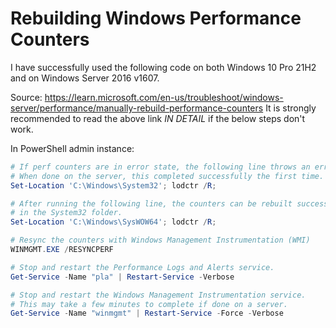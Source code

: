 # Rebuilding Windows Performance Counters

I have successfully used the following code on both Windows 10 Pro 21H2 and on Windows Server 2016 v1607.

Source: https://learn.microsoft.com/en-us/troubleshoot/windows-server/performance/manually-rebuild-performance-counters
It is strongly recommended to read the above link _IN DETAIL_ if the below steps don't work.

In PowerShell admin instance:

```PowerShell
# If perf counters are in error state, the following line throws an error
# When done on the server, this completed successfully the first time.
Set-Location 'C:\Windows\System32'; lodctr /R;

# After running the following line, the counters can be rebuilt successfully
# in the System32 folder.
Set-Location 'C:\Windows\SysWOW64'; lodctr /R;

# Resync the counters with Windows Management Instrumentation (WMI)
WINMGMT.EXE /RESYNCPERF

# Stop and restart the Performance Logs and Alerts service.
Get-Service -Name "pla" | Restart-Service -Verbose

# Stop and restart the Windows Management Instrumentation service.
# This may take a few minutes to complete if done on a server.
Get-Service -Name "winmgmt" | Restart-Service -Force -Verbose
```

